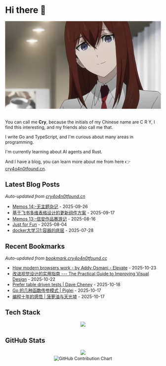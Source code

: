 # Hi there 👋

<div align="center">
  <img src="assets/Kurisu.PNG" alt="Kurisu" width="600">
</div>

<br>

You can call me **Cry**, because the initials of my Chinese name are C R Y, I find this interesting, and my friends also call me that.

I write Go and TypeScript, and I'm curious about many areas in programming.

I'm currently learning about AI agents and Rust.

And I have a blog, you can learn more about me from here 👉 [cry4o4n0tfound.cn](https://cry4o4n0tfound.cn).

## Latest Blog Posts

*Auto-updated from [cry4o4n0tfound.cn](https://cry4o4n0tfound.cn)*

- [Memos 14:-无主题杂记](https://cry4o4n0tfound.cn/blog/Memos%2014%3A-%E6%97%A0%E4%B8%BB%E9%A2%98%E6%9D%82%E8%AE%B0) - 2025-09-26
- [基于飞书多维表格设计的更新组件方案](https://cry4o4n0tfound.cn/blog/%E5%9F%BA%E4%BA%8E%E9%A3%9E%E4%B9%A6%E5%A4%9A%E7%BB%B4%E8%A1%A8%E6%A0%BC%E8%AE%BE%E8%AE%A1%E7%9A%84%E6%9B%B4%E6%96%B0%E7%BB%84%E4%BB%B6%E6%96%B9%E6%A1%88) - 2025-09-17
- [Memos 13:-信安作品赛游记](https://cry4o4n0tfound.cn/blog/Memos%2013%3A-%E4%BF%A1%E5%AE%89%E4%BD%9C%E5%93%81%E8%B5%9B%E6%B8%B8%E8%AE%B0) - 2025-08-16
- [Just for Fun](https://cry4o4n0tfound.cn/blog/Just%20for%20Fun) - 2025-08-04
- [docker大学习1:容器的底层](https://cry4o4n0tfound.cn/blog/docker%E5%A4%A7%E5%AD%A6%E4%B9%A01) - 2025-07-28

## Recent Bookmarks

*Auto-updated from [bookmark.cry4o4n0tfound.cc](https://bookmark.cry4o4n0tfound.cc)*

- [How modern browsers work - by Addy Osmani - Elevate](https://addyo.substack.com/p/how-modern-browsers-work) - 2025-10-23
- [改进视觉设计的实用指南 --- The Practical Guide to Improving Visual Design](https://blog.designary.com/p/the-practical-guide-to-improving) - 2025-10-22
- [Prefer table driven tests | Dave Cheney](https://dave.cheney.net/2019/05/07/prefer-table-driven-tests) - 2025-10-18
- [Go 的几种函数传参模式 | Piglei](https://www.piglei.com/articles/go-func-argument-patterns/) - 2025-10-17
- [编程十年的感悟 | 菠萝油与天光墟](https://ramsayleung.github.io/zh/post/2024/%E7%BC%96%E7%A8%8B%E5%8D%81%E5%B9%B4%E7%9A%84%E6%84%9F%E6%82%9F/) - 2025-10-17

## Tech Stack

<p align="center">
  <img src="https://skillicons.dev/icons?i=go,ts,rust" />
</p>

## GitHub Stats

<div align="center">
  <img height="180em" src="https://github-readme-stats.vercel.app/api/top-langs/?username=cry0404&layout=compact&theme=tokyonight&hide_border=true&bg_color=0D1117&title_color=00D9FF&text_color=C9D1D9&langs_count=8"/>
</div>

<div align="center">
  <img src="https://ghchart.rshah.org/00D9FF/cry0404" alt="GitHub Contribution Chart" />
</div>
